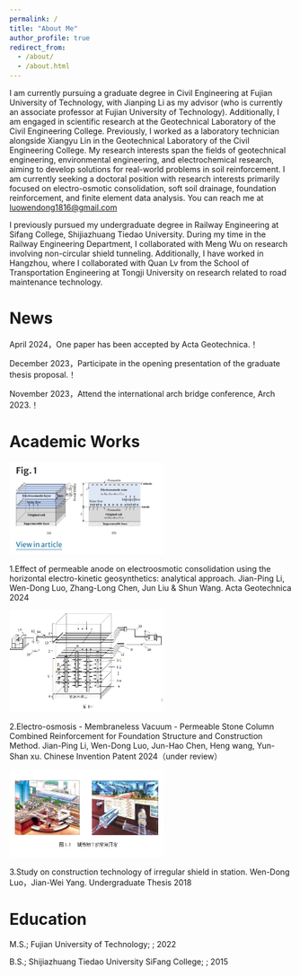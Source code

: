 ```yaml
---
permalink: /
title: "About Me"
author_profile: true
redirect_from: 
  - /about/
  - /about.html
---
```


I am currently pursuing a graduate degree in Civil Engineering at Fujian University of Technology, with Jianping Li as my advisor (who is currently an associate professor at Fujian University of Technology). Additionally, I am engaged in scientific research at the Geotechnical Laboratory of the Civil Engineering College. Previously, I worked as a laboratory technician alongside Xiangyu Lin in the Geotechnical Laboratory of the Civil Engineering College. My research interests span the fields of geotechnical engineering, environmental engineering, and electrochemical research, aiming to develop solutions for real-world problems in soil reinforcement. I am currently seeking a doctoral position with research interests primarily focused on electro-osmotic consolidation, soft soil drainage, foundation reinforcement, and finite element data analysis. You can reach me at luowendong1816@gmail.com

I previously pursued my undergraduate degree in Railway Engineering at Sifang College, Shijiazhuang Tiedao University. During my time in the Railway Engineering Department, I collaborated with Meng Wu on research involving non-circular shield tunneling. Additionally, I have worked in Hangzhou, where I collaborated with Quan Lv from the School of Transportation Engineering at Tongji University on research related to road maintenance technology.


News
======
April 2024，One paper has been accepted by Acta Geotechnica.！

December 2023，Participate in the opening presentation of the graduate thesis proposal.！

November 2023，Attend the international arch bridge conference, Arch 2023.！


Academic Works
======

![images](https://github.com/WendongLuo/My-Web-Sites/blob/master/images/work1.png)


1.Effect of permeable anode on electroosmotic consolidation using the horizontal electro-kinetic geosynthetics: analytical approach. 
Jian-Ping Li, Wen-Dong Luo, Zhang-Long Chen, Jun Liu & Shun Wang. 
Acta Geotechnica 2024


![images](https://github.com/WendongLuo/My-Web-Sites/blob/master/images/work2.png)

2.Electro-osmosis - Membraneless Vacuum - Permeable Stone Column Combined Reinforcement for Foundation Structure and Construction Method. 
Jian-Ping Li, Wen-Dong Luo, Jun-Hao Chen, Heng wang, Yun-Shan xu. 
Chinese Invention Patent 2024（under review）

![images](https://github.com/WendongLuo/My-Web-Sites/blob/master/images/work3.png)

3.Study on construction technology of irregular shield in station. 
Wen-Dong Luo，Jian-Wei Yang. 
Undergraduate Thesis 2018



Education
======
M.S.; Fujian University of Technology; ; 2022

B.S.; Shijiazhuang Tiedao University SiFang College; ; 2015



